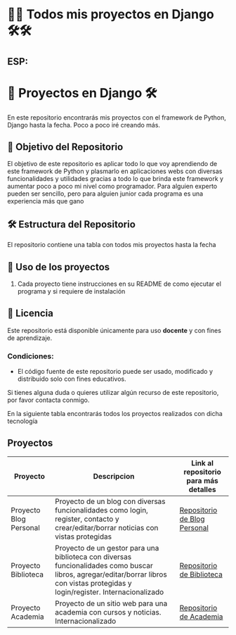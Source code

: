 
# 🐍🐍 Todos mis proyectos en Django 🛠️🛠️

## ESP:

# 🐍 Proyectos en Django 🛠️

En este repositorio encontrarás mis proyectos con el framework de Python, Django hasta la fecha. Poco a poco iré creando más.

## 🎯 Objetivo del Repositorio

El objetivo de este repositorio es aplicar todo lo que voy aprendiendo de este framework de Python y plasmarlo en aplicaciones webs con diversas funcionalidades y utilidades gracias a todo lo que brinda este framework y aumentar poco a poco mi nivel como programador. Para alguien experto pueden ser sencillo, pero para alguien junior cada programa es una experiencia más que gano


## 🛠️ Estructura del Repositorio

El repositorio contiene una tabla con todos mis proyectos hasta la fecha

  
## 🚀 Uso de los proyectos
   
1. Cada proyecto tiene instrucciones en su README  de como ejecutar el programa y si requiere de instalación

## 📝 Licencia

Este repositorio está disponible únicamente para uso **docente** y con fines de aprendizaje.

### Condiciones:
- El código fuente de este repositorio puede ser usado, modificado y distribuido solo con fines educativos.

Si tienes alguna duda o quieres utilizar algún recurso de este repositorio, por favor contacta conmigo.





En la siguiente tabla encontrarás todos los proyectos realizados con dicha tecnología

## Proyectos

| Proyecto                            | Descripcion                                                                                                                                                                        | Link al repositorio para más detalles                                                                              |      
|-------------------------------------|------------------------------------------------------------------------------------------------------------------------------------------------------------------------------------|--------------------------------------------------------------------------------------------------------------------| 
| Proyecto Blog Personal              | Proyecto de un blog con diversas funcionalidades como login, register, contacto y crear/editar/borrar noticias con vistas protegidas                                               | [Repositorio de Blog Personal](https://github.com/kaeedev/blog_personal)                      |
| Proyecto Biblioteca                 | Proyecto de un gestor para una biblioteca con diversas funcionalidades como buscar libros, agregar/editar/borrar libros con vistas protegidas y login/register. Internacionalizado | [Repositorio de Biblioteca](https://github.com/kaeedev/Proyecto-Biblioteca)                |
| Proyecto Academia     | Proyecto de un sitio web para una academia con cursos y noticias. Internacionalizado | [Repositorio de Academia](https://github.com/kaeedev/Proyecto-Academia-Conquerblocks)                                                                     
                                                                
